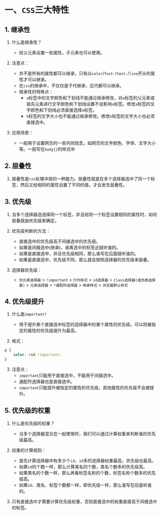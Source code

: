 # 一、`CSS`三大特性

## 1. 继承性

1. 什么是继承性？
    - 给父元素设置一些属性，子元素也可以使用。
    
2. 注意点：
    - 并不是所有的属性都可以继承，只有以`color`/`font-`/`text-`/`line`开头的属性才可以继承。
    - 在`css`的继承中，不仅仅是子代继承，后代都可以继承。
    - 继承性的特殊点：
        - `a`标签中的文字颜色和下划线不能通过继承修改，对`a`标签的父元素或祖先元素进行文字颜色和下划线设置不会影响`a`标签。修改`a`标签的文字颜色和下划线必须直接选择`a`标签。
        - `h`标签的文字大小也不能通过继承修改。修改`h`标签的文字大小也必须直接选中。
    
3. 应用场景：
    - 一般用于设置网页的一些共同信息，如网页的文字颜色、字体、文字大小等。一般写在`body{}`的样式中

## 2. 层叠性

1. 层叠性是`css`处理冲突的一种能力。层叠性就是在多个选择器选中了同一个标签，然后又给相同的属性设置了不同的值，才会发生层叠性。

## 3. 优先级

1. 当多个选择器选选择同一个标签，并且给同一个标签设置相同的属性时，如何层叠就由优先级来确定。

2. 优先级判断的方法：
    - 直接选中的优先级高于间接选中的优先级。
    - 如果是间接选中(继承)，谁离选中的标签近就听谁的。
    - 如果是直接选中，并且优先级相同，那么谁写在后面就听谁的。
    - 如果是直接选中，优先级不同，那么就会按照选择器的优先级来层叠。
    
3. 选择器优先级：
    - `伪元素选择器` > `!important` > `行内样式` > `id选择器` > `class选择器(或伪类选择器)` > `元素选择器` > `*通配符选择器` > `继承样式` > `浏览器默认样式`

## 4. 优先级提升

1. 什么是`important?`
    - 用于提升某个直接选中标签的选择器中的某个属性的优先级，可以将被指定的属性的优先级提升为最高。
    
2. 格式：
```CSS
p {
    color: red !important;
}
```

3. 注意点：
    - `important`只能用于直接选中，不能用于间接选中。
    - 通配符选择器也是直接选中。
    - `important`只能提升被指定的属性的优先级，其他属性的优先级不会被提升。
    
## 5. 优先级的权重

1. 什么是优先级的权重？
    - 当多个选择器混合在一起使用时，我们可以通过计算权重来判断谁的优先级最高。
    
2. 权重的计算规则：
    - 首先计算选择器中有多少个`id`，`id`多的选择器权重最高，优先级也最高。
    - 如果`id`的个数一样，那么计算类名的个数，类名个数多的优先级高。
    - 如果类名的个数一样，那么再看标签名称的个数，标签名称个数多的优先级高。
    - 如果`id`、类名、标签个数都一样，即优先级一样，那么谁写在后面听谁的。

3. 只有直接选中才需要计算优先级权重，否则直接选中的权重直接高于间接选中的标签。


